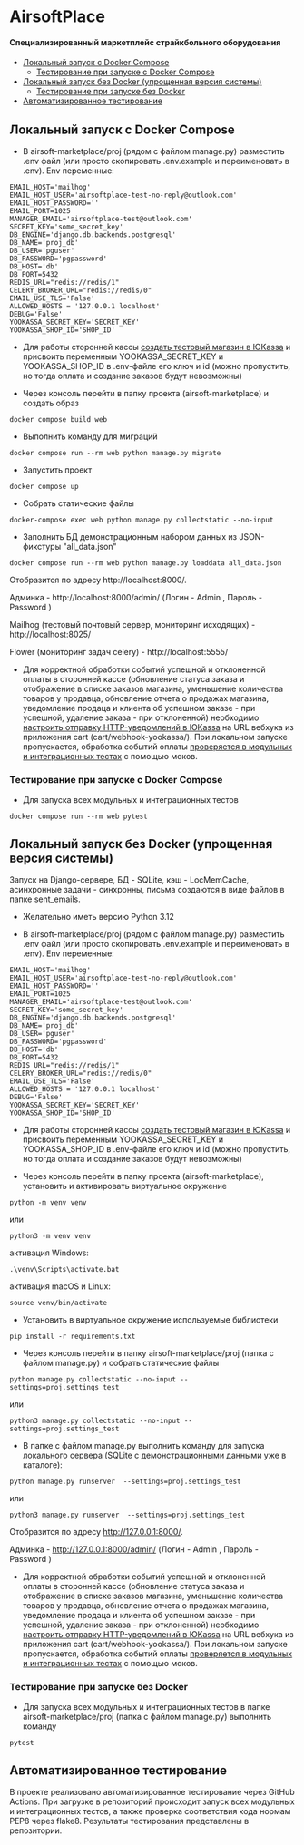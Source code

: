 # AirsoftPlace
#### Специализированный маркетплейс страйкбольного оборудования

- [Локальный запуск с Docker Compose](#Docker_Compose)
  - [Тестирование при запуске с Docker Compose](#Docker_Compose_testing)
- [Локальный запуск без Docker (упрощенная версия системы)](#No_Docker_Compose)
  - [Тестирование при запуске без Docker](#No_Docker_Compose_testing)
- [Автоматизированное тестирование](#Autotesting)

## Локальный запуск с Docker Compose <a name="Docker_Compose"></a> 
- В airsoft-marketplace/proj (рядом с файлом manage.py) разместить .env файл (или просто скопировать .env.example и переименовать в .env). Env переменные:
```  
EMAIL_HOST='mailhog'
EMAIL_HOST_USER='airsoftplace-test-no-reply@outlook.com'
EMAIL_HOST_PASSWORD=''
EMAIL_PORT=1025
MANAGER_EMAIL='airsoftplace-test@outlook.com'
SECRET_KEY='some_secret_key'
DB_ENGINE='django.db.backends.postgresql'
DB_NAME='proj_db'
DB_USER='pguser'
DB_PASSWORD='pgpassword'
DB_HOST='db'
DB_PORT=5432
REDIS_URL="redis://redis/1"
CELERY_BROKER_URL="redis://redis/0"
EMAIL_USE_TLS='False'
ALLOWED_HOSTS = '127.0.0.1 localhost'
DEBUG='False'
YOOKASSA_SECRET_KEY='SECRET_KEY'
YOOKASSA_SHOP_ID='SHOP_ID'
```
- Для работы сторонней кассы [создать тестовый магазин в ЮKassa](https://yookassa.ru/docs/support/merchant/payments/implement/test-store) и присвоить переменным YOOKASSA_SECRET_KEY и YOOKASSA_SHOP_ID в .env-файле его ключ и id (можно пропустить, но тогда оплата и создание заказов будут невозможны)

- Через консоль перейти в папку проекта (airsoft-marketplace) и создать образ
```console  
docker compose build web
```
- Выполнить команду для миграций
```console  
docker compose run --rm web python manage.py migrate
``` 
- Запустить проект
```console  
docker compose up
```
- Собрать статические файлы
```console  
docker-compose exec web python manage.py collectstatic --no-input
```
- Заполнить БД демонстрационным набором данных из JSON-фикстуры "all_data.json"
```console  
docker compose run --rm web python manage.py loaddata all_data.json
```
Отобразится по адресу http://localhost:8000/.

Админка - http://localhost:8000/admin/ (Логин - Admin , Пароль - Password )

Mailhog (тестовый почтовый сервер, мониторинг исходящих) - http://localhost:8025/

Flower (мониторинг задач celery) - http://localhost:5555/

- Для корректной обработки событий успешной и отклоненной оплаты в сторонней кассе (обновление статуса заказа и отображение в списке заказов магазина, уменьшение количества товаров у продавца, обновление отчета о продажах магазина, уведомление продаца и клиента об успешном заказе - при успешной, удаление заказа - при отклоненной) необходимо [настроить отправку HTTP-уведомлений в ЮKassa](https://yookassa.ru/developers/using-api/webhooks) на URL вебхука из приложения cart (cart/webhook-yookassa/). При локальном запуске пропускается, обработка событий оплаты [проверяется в модульных и интеграционных тестах](#Docker_Compose_testing) с помощью моков.

### Тестирование при запуске с Docker Compose <a name="Docker_Compose_testing"></a> 
- Для запуска всех модульных и интеграционных тестов  
```console  
docker compose run --rm web pytest
```


## Локальный запуск без Docker (упрощенная версия системы) <a name="No_Docker_Compose"></a> 
Запуск на Django-сервере, БД - SQLite, кэш - LocMemCache, асинхронные задачи - синхронны, письма создаются в виде файлов в папке sent_emails.

- Желательно иметь версию Python 3.12

- В airsoft-marketplace/proj (рядом с файлом manage.py) разместить .env файл (или просто скопировать .env.example и переименовать в .env). Env переменные:
```  
EMAIL_HOST='mailhog'
EMAIL_HOST_USER='airsoftplace-test-no-reply@outlook.com'
EMAIL_HOST_PASSWORD=''
EMAIL_PORT=1025
MANAGER_EMAIL='airsoftplace-test@outlook.com'
SECRET_KEY='some_secret_key'
DB_ENGINE='django.db.backends.postgresql'
DB_NAME='proj_db'
DB_USER='pguser'
DB_PASSWORD='pgpassword'
DB_HOST='db'
DB_PORT=5432
REDIS_URL="redis://redis/1"
CELERY_BROKER_URL="redis://redis/0"
EMAIL_USE_TLS='False'
ALLOWED_HOSTS = '127.0.0.1 localhost'
DEBUG='False'
YOOKASSA_SECRET_KEY='SECRET_KEY'
YOOKASSA_SHOP_ID='SHOP_ID'
```
- Для работы сторонней кассы [создать тестовый магазин в ЮKassa](https://yookassa.ru/docs/support/merchant/payments/implement/test-store) и присвоить переменным YOOKASSA_SECRET_KEY и YOOKASSA_SHOP_ID в .env-файле его ключ и id (можно пропустить, но тогда оплата и создание заказов будут невозможны)

- Через консоль перейти в папку проекта (airsoft-marketplace), установить и активировать виртуальное окружение
```console  
python -m venv venv
```
или
```console  
python3 -m venv venv
```
активация Windows:
```console  
.\venv\Scripts\activate.bat
```
активация macOS и Linux:
```console  
source venv/bin/activate
```
- Установить в виртуальное окружение используемые библиотеки
```console  
pip install -r requirements.txt
``` 
- Через консоль перейти в папку airsoft-marketplace/proj (папка с файлом manage.py) и собрать статические файлы
```console  
python manage.py collectstatic --no-input --settings=proj.settings_test
```
или
```console  
python3 manage.py collectstatic --no-input --settings=proj.settings_test
```
- В папке с файлом manage.py выполнить команду для запуска локального сервера (SQLite с демонстрационными данными уже в каталоге):
```console  
python manage.py runserver  --settings=proj.settings_test
```
или
```console  
python3 manage.py runserver  --settings=proj.settings_test
```
Отобразится по адресу http://127.0.0.1:8000/.

Админка - http://127.0.0.1:8000/admin/ (Логин - Admin , Пароль - Password )

- Для корректной обработки событий успешной и отклоненной оплаты в сторонней кассе (обновление статуса заказа и отображение в списке заказов магазина, уменьшение количества товаров у продавца, обновление отчета о продажах магазина, уведомление продаца и клиента об успешном заказе - при успешной, удаление заказа - при отклоненной) необходимо [настроить отправку HTTP-уведомлений в ЮKassa](https://yookassa.ru/developers/using-api/webhooks) на URL вебхука из приложения cart (cart/webhook-yookassa/). При локальном запуске пропускается, обработка событий оплаты [проверяется в модульных и интеграционных тестах](#No_Docker_Compose_testing) с помощью моков.

### Тестирование при запуске без Docker <a name="No_Docker_Compose_testing"></a> 
- Для запуска всех модульных и интеграционных тестов в папке airsoft-marketplace/proj (папка с файлом manage.py) выполнить команду 
```console  
pytest
```

## Автоматизированное тестирование <a name="Autotesting"></a> 
В проекте реализовано автоматизированное тестирование через GitHub Actions. При загрузке в репозиторий происходит запуск всех модульных и интеграционных тестов, а также проверка соответствия кода нормам PEP8 через flake8. Результаты тестирования представлены в репозитории.
